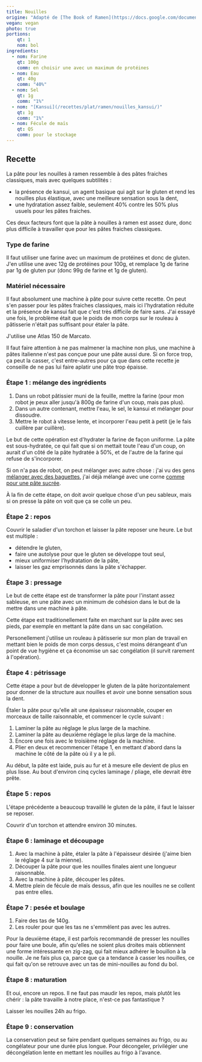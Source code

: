 ```yaml
---
title: Nouilles
origine: "Adapté de [The Book of Ramen](https://docs.google.com/document/d/1qLPoLxek3WLQJDtU6i3300_0nNioqeYXi7vESrtNvjQ/) par Ramen_Lord"
vegan: vegan
photo: true
portions:
    qt: 1
    nom: bol
ingredients:
  - nom: Farine
    qt: 100g
    comm: en choisir une avec un maximum de protéines
  - nom: Eau
    qt: 40g
    comm: "40%"
  - nom: Sel
    qt: 1g
    comm: "1%"
  - nom: "[Kansui](/recettes/plat/ramen/nouilles_kansui/)"
    qt: 1g
    comm: "1%"
  - nom: Fécule de maïs
    qt: QS
    comm: pour le stockage
---
```


Recette
-------

La pâte pour les nouilles à ramen ressemble à des pâtes fraiches classiques, mais avec quelques subtilités :
- la présence de kansui, un agent basique qui agit sur le gluten et rend les nouilles plus élastique, avec une meilleure sensation sous la dent,
- une hydratation assez faible, seulement 40% contre les 50% plus usuels pour les pâtes fraiches.

Ces deux facteurs font que la pâte à nouilles à ramen est assez dure, donc plus difficile à travailler que pour les pâtes fraiches classiques.

### Type de farine

Il faut utiliser une farine avec un maximum de protéines et donc de gluten.
J'en utilise une avec 12g de protéines pour 100g,
et remplace 1g de farine par 1g de gluten pur (donc 99g de farine et 1g de gluten).

### Matériel nécessaire

Il faut absolument une machine à pâte pour suivre cette recette.
On peut s'en passer pour les pâtes fraiches classiques, mais ici l'hydratation réduite et la présence de kansui fait que c'est très difficile de faire sans.
J'ai essayé une fois, le problème était que le poids de mon corps sur le rouleau à pâtisserie n'était pas suffisant pour étaler la pâte.

J'utilise une Atlas 150 de Marcato.

Il faut faire attention à ne pas malmener la machine non plus, une machine à pâtes italienne n'est pas conçue pour une pâte aussi dure.
Si on force trop, ça peut la casser, c'est entre-autres pour ça que dans cette recette je conseille de ne pas lui faire aplatir une pâte trop épaisse.

### Étape 1 : mélange des ingrédients

1. Dans un robot pâtissier muni de la feuille, mettre la farine (pour mon robot je peux aller jusqu'à 800g de farine d'un coup, mais pas plus).
2. Dans un autre contenant, mettre l'eau, le sel, le kansui et mélanger pour dissoudre.
3. Mettre le robot à vitesse lente, et incorporer l'eau petit à petit (je le fais cuillère par cuillère).

Le but de cette opération est d'hydrater la farine de façon uniforme.
La pâte est sous-hydratée, ce qui fait que si on mettait toute l'eau d'un coup, on aurait d'un côté de la pâte hydratée à 50%, et de l'autre de la farine qui refuse de s'incorporer.

Si on n'a pas de robot, on peut mélanger avec autre chose :
j'ai vu des gens [mélanger avec des baguettes](https://www.youtube.com/watch?v=_8rsTkOsI2M&t=210),
j'ai déjà mélangé avec une corne [comme pour une pâte sucrée](/recettes/dessert/tarte/pate_sucree/).

À la fin de cette étape, on doit avoir quelque chose d'un peu sableux, mais si on presse la pâte on voit que ça se colle un peu.

### Étape 2 : repos

Couvrir le saladier d'un torchon et laisser la pâte reposer une heure.
Le but est multiple :
- détendre le gluten,
- faire une autolyse pour que le gluten se développe tout seul,
- mieux uniformiser l'hydratation de la pâte,
- laisser les gaz emprisonnés dans la pâte s'échapper.

### Étape 3 : pressage

Le but de cette étape est de transformer la pâte pour l'instant assez sableuse, en une pâte avec un minimum de cohésion dans le but de la mettre dans une machine à pâte.

Cette étape est traditionellement faite en marchant sur la pâte avec ses pieds, par exemple en mettant la pâte dans un sac congélation.

Personellement j'utilise un rouleau à pâtisserie sur mon plan de travail en mettant bien le poids de mon corps dessus, c'est moins dérangeant d'un point de vue hygiène et ça économise un sac congélation (il survit rarement à l'opération).

### Étape 4 : pétrissage

Cette étape a pour but de développer le gluten de la pâte horizontalement pour donner de la structure aux nouilles et avoir une bonne sensation sous la dent.

Étaler la pâte pour qu'elle ait une épaisseur raisonnable, couper en morceaux de taille raisonnable, et commencer le cycle suivant :
1. Laminer la pâte au réglage le plus large de la machine.
2. Laminer la pâte au deuxième réglage le plus large de la machine.
3. Encore une fois avec le troisième réglage de la machine.
4. Plier en deux et recommencer l'étape 1, en mettant d'abord dans la machine le côté de la pâte où il y a le pli.

Au début, la pâte est laide, puis au fur et à mesure elle devient de plus en plus lisse. Au bout d'environ cinq cycles laminage / pliage, elle devrait être prête.

### Étape 5 : repos

L'étape précédente a beaucoup travaillé le gluten de la pâte, il faut le laisser se reposer.

Couvrir d'un torchon et attendre environ 30 minutes.

### Étape 6 : laminage et découpage

1. Avec la machine à pâte, étaler la pâte à l'épaisseur désirée (j'aime bien le réglage 4 sur la mienne).
2. Découper la pâte pour que les nouilles finales aient une longueur raisonnable.
3. Avec la machine à pâte, découper les pâtes.
4. Mettre plein de fécule de maïs dessus, afin que les nouilles ne se collent pas entre elles.

### Étape 7 : pesée et boulage

1. Faire des tas de 140g.
2. Les rouler pour que les tas ne s'emmêlent pas avec les autres.

Pour la deuxième étape, il est parfois recommandé de presser les nouilles pour faire une boule,
afin qu'elles ne soient plus droites mais obtiennent une forme intéressante en zig-zag,
qui fait mieux adhérer le bouillon à la nouille.
Je ne fais plus ça, parce que ça a tendance à casser les nouilles,
ce qui fait qu'on se retrouve avec un tas de mini-nouilles au fond du bol.

### Étape 8 : maturation

Et oui, encore un repos. Il ne faut pas maudir les repos, mais plutôt les chérir : la pâte travaille à notre place, n'est-ce pas fantastique ?

Laisser les nouilles 24h au frigo.

### Étape 9 : conservation

La conservation peut se faire pendant quelques semaines au frigo, ou au congélateur pour une durée plus longue.
Pour décongeler, privilégier une décongélation lente en mettant les nouilles au frigo à l'avance.
